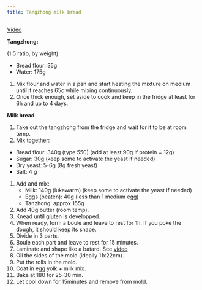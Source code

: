 ```yaml
---
title: Tangzhong milk bread
---
```


[Video](https://www.youtube.com/watch?v=lD7a8wfJeWU)

**Tangzhong:**

(1:5 ratio, by weight)

- Bread flour: 35g
- Water: 175g

1.  Mix flour and water in a pan and start heating the mixture on medium until it reaches 65c while mixing continuously.
1.  Once thick enough, set aside to cook and keep in the fridge at least for 6h and up to 4 days.

**Milk bread**


1. Take out the tangzhong from the fridge and wait for it to be at room temp.
1. Mix together:
 - Bread flour: 340g (type 550) (add at least 90g if protein = 12g)
 - Sugar: 30g (keep some to activate the yeast if needed)
 - Dry yeast: 5-6g (8g fresh yeast)
 - Salt: 4 g
1. Add and mix:
   - Milk: 140g (lukewarm) (keep some to activate the yeast if needed)
   - Eggs (beaten): 40g (less than 1 medium egg)
   - Tanzhong: approx 155g
1. Add 40g butter (room temp).
1. Knead until gluten is developped.
1. When ready, form a boule and leave to rest for 1h. If you poke the dough, it should keep its shape.
1. Divide in 3 parts.
1. Boule each part and leave to rest for 15 minutes.
1. Laminate and shape like a batard. See [video](https://youtu.be/tc3coiL36Cg?t=246)
1. Oil the sides of the mold (ideally 11x22cm).
1. Put the rolls in the mold.
1. Coat in egg yolk + milk mix.
1. Bake at 180 for 25-30 min.
1. Let cool down for 15minutes and remove from mold.
